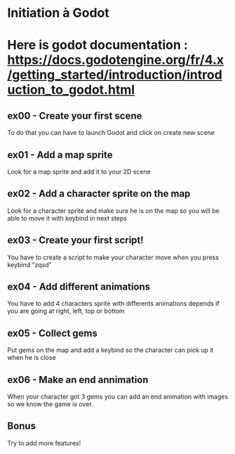 # Initiation à Godot

# Here is godot documentation : https://docs.godotengine.org/fr/4.x/getting_started/introduction/introduction_to_godot.html

## ex00 - Create your first scene
To do that you can have to launch Godot and click on create new scene

## ex01 - Add a map sprite
Look for a map sprite and add it to your 2D scene

## ex02 - Add a character sprite on the map
Look for a character sprite and make sure he is on the map so you will be able to move it with keybind in next steps

## ex03 - Create your first script!
You have to create a script to make your character move when you press keybind "zqsd"

## ex04 - Add different animations
You have to add 4 characters sprite with differents animations depends if you are going at right, left, top or bottom

## ex05 - Collect gems
Put gems on the map and add a keybind so the character can pick up it when he is close

## ex06 - Make an end annimation
When your character got 3 gems you can add an end animation with images so we know the game is over.

## Bonus
Try to add more features!
